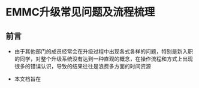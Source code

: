 # EMMC升级常见问题及流程梳理

## 前言

- 由于其他部门的成员经常会在升级过程中出现各式各样的问题，特别是新入职的同学，对整个升级系统没有达到一种直观的概念，在操作流程和方式上出现很多的错误认识，导致的结果往往是浪费多方面的时间资源

- 本文档旨在